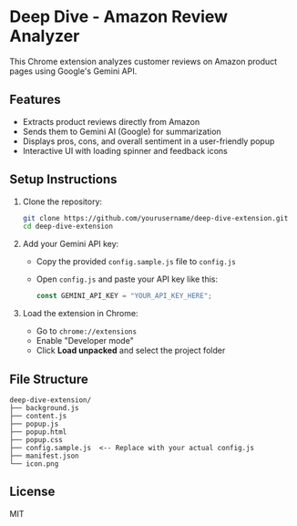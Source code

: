 
# Deep Dive - Amazon Review Analyzer

This Chrome extension analyzes customer reviews on Amazon product pages using Google's Gemini API.

## Features

- Extracts product reviews directly from Amazon
- Sends them to Gemini AI (Google) for summarization
- Displays pros, cons, and overall sentiment in a user-friendly popup
- Interactive UI with loading spinner and feedback icons

## Setup Instructions

1. Clone the repository:
   ```bash
   git clone https://github.com/yourusername/deep-dive-extension.git
   cd deep-dive-extension
   ```

2. Add your Gemini API key:
   - Copy the provided `config.sample.js` file to `config.js`
   - Open `config.js` and paste your API key like this:

     ```js
     const GEMINI_API_KEY = "YOUR_API_KEY_HERE";
     ```

3. Load the extension in Chrome:
   - Go to `chrome://extensions`
   - Enable "Developer mode"
   - Click **Load unpacked** and select the project folder

## File Structure

```
deep-dive-extension/
├── background.js
├── content.js
├── popup.js
├── popup.html
├── popup.css
├── config.sample.js  <-- Replace with your actual config.js
├── manifest.json
└── icon.png
```

## License

MIT
